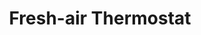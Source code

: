 ---
layout: project
permalink: /natures_cooling_solutions__eco_thermostat/
title: "Fresh-air Thermostat"
client: "Nature’s Cooling Solutions"
year: 
sector: "Consumer electronics, smart home"
link: "https://naturescoolingsolutions.com/"
description: "A digital thermostat for a new fresh-air home air conditioning system that features a unique visual indicator showing the functional state: heat (red), cool (blue), or outside fresh air (green)"
brief: "Nature's Cooling Solutions wanted a thermostat design to showcase their new fresh-air air conditioning technology."
solution: "We used a clean and minimalistic design for the thermostat to integrate well into diverse households. To celebrate the unique fresh-air intake capability of our client's eco-thermostat, we used color as a metaphor to visually inform the user of the device status."
services:
- "design research"
- "ideation"
- "user-centered design"
- "3D CAD modeling"
- "color, material, finish selection (CMF)"
- "design documentation (tech pack)"
main_image: "/assets/images/projects/natures_cooling_solutions__eco_thermostat/h_w_NaturesCooling.gif"
images:
 - "/assets/images/projects/natures_cooling_solutions__eco_thermostat/p_w_NaturesCooling01.jpg"
 - "/assets/images/projects/natures_cooling_solutions__eco_thermostat/p_w_NaturesCooling02.jpg"
 - "/assets/images/projects/natures_cooling_solutions__eco_thermostat/p_w_NaturesCooling03.jpg"
---